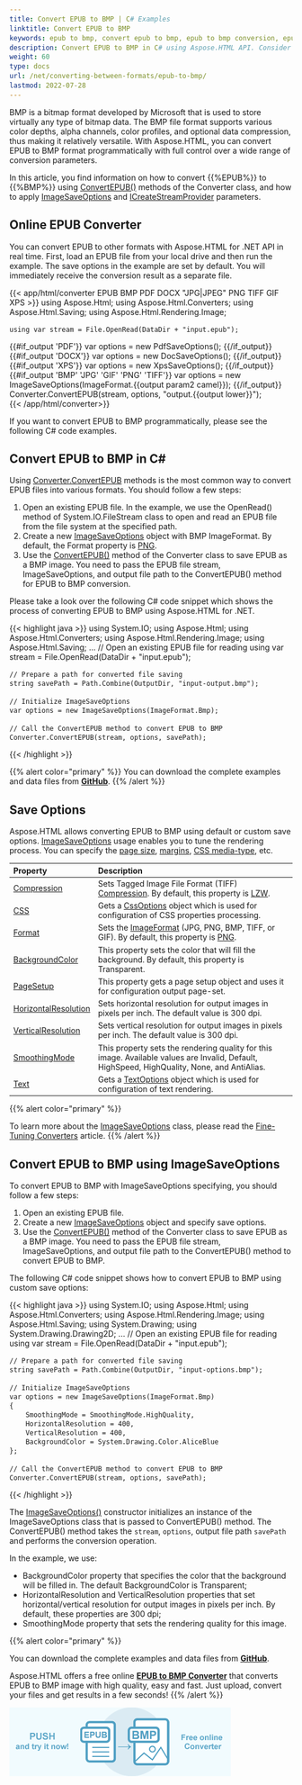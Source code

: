 ```yaml
---
title: Convert EPUB to BMP | C# Examples
linktitle: Convert EPUB to BMP
keywords: epub to bmp, convert epub to bmp, epub to bmp conversion, epub to bmp converter, save options, online converter, c# code
description: Convert EPUB to BMP in C# using Aspose.HTML API. Consider various EPUB to BMP conversion scenarios in C# examples. Try online EPUB Converter.
weight: 60
type: docs
url: /net/converting-between-formats/epub-to-bmp/
lastmod: 2022-07-28
---
```

<link href="./../../style.css" rel="stylesheet" type="text/css" />

BMP is a bitmap format developed by Microsoft that is used to store virtually any type of bitmap data. The BMP file format supports various color depths, alpha channels, color profiles, and optional data compression, thus making it relatively versatile. With Aspose.HTML, you can convert EPUB to BMP format programmatically with full control over a wide range of conversion parameters.

In this article, you find information on how to convert {{%EPUB%}} to {{%BMP%}} using [ConvertEPUB()](https://reference.aspose.com/html/net/aspose.html.converters/converter/convertepub/) methods of the Converter class, and how to apply [ImageSaveOptions](https://reference.aspose.com/html/net/aspose.html.saving/imagesaveoptions/) and [ICreateStreamProvider](https://reference.aspose.com/html/net/aspose.html.io/icreatestreamprovider/) parameters.

## **Online EPUB Converter**

You can convert EPUB to other formats with Aspose.HTML for .NET API in real time. First, load an EPUB file from your local drive and then run the example. The save options in the example are set by default. You will immediately receive the conversion result as a separate file.

{{< app/html/converter EPUB  BMP PDF DOCX "JPG|JPEG" PNG TIFF GIF XPS >}}
using Aspose.Html;
using Aspose.Html.Converters;
using Aspose.Html.Saving;
using Aspose.Html.Rendering.Image;

    using var stream = File.OpenRead(DataDir + "input.epub");
{{#if_output 'PDF'}}
    var options = new PdfSaveOptions();
{{/if_output}}
{{#if_output 'DOCX'}}
    var options = new DocSaveOptions();
{{/if_output}}
{{#if_output 'XPS'}}
    var options = new XpsSaveOptions();
{{/if_output}}
{{#if_output 'BMP' 'JPG' 'GIF' 'PNG' 'TIFF'}}
    var options = new ImageSaveOptions(ImageFormat.{{output param2 camel}});
{{/if_output}}
    Converter.ConvertEPUB(stream, options, "output.{{output lower}}");   
{{< /app/html/converter>}}

If you want to convert EPUB to BMP programmatically, please see the following C# code examples.

## **Convert EPUB to BMP in C#**
Using [Converter.ConvertEPUB](https://reference.aspose.com/html/net/aspose.html.converters/converter/convertepub/) methods is the most common way to convert EPUB files into various formats. You should follow a few steps:

1. Open an existing EPUB file. In the example, we use the OpenRead() method of System.IO.FileStream class to open and read an EPUB file from the file system at the specified path.
1. Create a new [ImageSaveOptions](https://reference.aspose.com/html/net/aspose.html.saving/imagesaveoptions/) object with BMP ImageFormat. By default, the Format property is [PNG](https://reference.aspose.com/html/net/aspose.html.rendering.image/imageformat/).
1. Use the [ConvertEPUB()](https://reference.aspose.com/html/net/aspose.html.converters/converter/convertepub/) method of the Converter class to save EPUB as a BMP image. You need to pass the EPUB file stream, ImageSaveOptions, and output file path to the ConvertEPUB() method for EPUB to BMP conversion.

Please take a look over the following C# code snippet which shows the process of converting EPUB to BMP using Aspose.HTML for .NET.

{{< highlight java >}}
using System.IO;
using Aspose.Html;
using Aspose.Html.Converters;
using Aspose.Html.Rendering.Image;
using Aspose.Html.Saving;
...
    // Open an existing EPUB file for reading
    using var stream = File.OpenRead(DataDir + "input.epub");

    // Prepare a path for converted file saving 
    string savePath = Path.Combine(OutputDir, "input-output.bmp");
    
    // Initialize ImageSaveOptions 
    var options = new ImageSaveOptions(ImageFormat.Bmp);
    
    // Call the ConvertEPUB method to convert EPUB to BMP
    Converter.ConvertEPUB(stream, options, savePath);
{{< /highlight >}}

{{% alert color="primary" %}}
You can download the complete examples and data files from [**GitHub**](https://github.com/aspose-html/Aspose.HTML-Documentation/tree/main/content/tests-net).
{{% /alert %}}

## **Save Options**
Aspose.HTML allows converting EPUB to BMP using default or custom save options. [ImageSaveOptions](https://reference.aspose.com/html/net/aspose.html.saving/imagesaveoptions/) usage enables you to tune the rendering process. You can specify the [page size](https://reference.aspose.com/html/net/aspose.html.rendering/renderingoptions/pagesetup/), [margins](https://reference.aspose.com/html/net/aspose.html.drawing/page/margin/), [CSS media-type](https://reference.aspose.com/html/net/aspose.html.rendering/mediatype/), etc. 

| Property                                                     | Description                                                  |
| :----------------------------------------------------------- | :----------------------------------------------------------- |
| [Compression](https://reference.aspose.com/html/net/aspose.html.rendering.image/compression/) | Sets Tagged Image File Format (TIFF) [Compression](https://reference.aspose.com/html/net/aspose.html.rendering.image/compression/). By default, this property is [LZW](https://reference.aspose.com/html/net/aspose.html.rendering.image/compression/). |
| [CSS](https://reference.aspose.com/html/net/aspose.html.rendering/mediatype/) | Gets a [CssOptions](https://reference.aspose.com/html/net/aspose.html.rendering/cssoptions/) object which is used for configuration of CSS properties processing. |
| [Format](https://reference.aspose.com/html/net/aspose.html.rendering.image/imageformat/) | Sets the [ImageFormat](https://reference.aspose.com/html/net/aspose.html.rendering.image/imageformat/) (JPG, PNG, BMP, TIFF, or GIF). By default, this property is [PNG](https://reference.aspose.com/html/net/aspose.html.rendering.image/imageformat/). |
| [BackgroundColor](https://reference.aspose.com/html/net/aspose.html.rendering/renderingoptions/backgroundcolor/) | This property sets the color that will fill the background. By default, this property is Transparent. |
| [PageSetup](https://reference.aspose.com/html/net/aspose.html.rendering/renderingoptions/pagesetup/) | This property gets a page setup object and uses it for configuration output page-set. |
| [HorizontalResolution](https://reference.aspose.com/html/net/aspose.html.rendering.image/imagerenderingoptions/horizontalresolution/) | Sets horizontal resolution for output images in pixels per inch. The default value is 300 dpi. |
| [VerticalResolution](https://reference.aspose.com/html/net/aspose.html.rendering.image/imagerenderingoptions/verticalresolution/) | Sets vertical resolution for output images in pixels per inch. The default value is 300 dpi. |
| [SmoothingMode](https://reference.aspose.com/html/net/aspose.html.rendering.image/imagerenderingoptions/smoothingmode/) | This property sets the rendering quality for this image.  Available values are Invalid, Default, HighSpeed, HighQuality, None, and AntiAlias. |
| [Text](https://reference.aspose.com/html/net/aspose.html.rendering.image/imagerenderingoptions/text/) | Gets a [TextOptions](https://reference.aspose.com/html/net/aspose.html.rendering.image/textoptions/) object which is used for configuration of text rendering. |

{{% alert color="primary" %}} 

To learn more about the [ImageSaveOptions](https://reference.aspose.com/html/net/aspose.html.saving/imagesaveoptions/) class, please read the [Fine-Tuning Converters](/html/net/converting-between-formats/fine-tuning-converters/) article.
{{% /alert %}}

## **Convert EPUB to BMP using ImageSaveOptions**

To convert EPUB to BMP with ImageSaveOptions specifying, you should follow a few steps: 

1. Open an existing EPUB file. 
1. Create a new [ImageSaveOptions](https://reference.aspose.com/html/net/aspose.html.saving/imagesaveoptions/) object and specify save options.
1. Use the [ConvertEPUB()](https://reference.aspose.com/html/net/aspose.html.converters/converter/convertepub/) method of the  Converter class to save EPUB as a BMP image. You need to pass the EPUB file stream, ImageSaveOptions, and output file path to the ConvertEPUB() method to convert EPUB to BMP.

The following C# code snippet shows how to convert EPUB to BMP using custom save options:

{{< highlight java >}}
using System.IO;
using Aspose.Html;
using Aspose.Html.Converters;
using Aspose.Html.Rendering.Image;
using Aspose.Html.Saving;
using System.Drawing;
using System.Drawing.Drawing2D;
...
    // Open an existing EPUB file for reading
    using var stream = File.OpenRead(DataDir + "input.epub");

    // Prepare a path for converted file saving 
    string savePath = Path.Combine(OutputDir, "input-options.bmp");
    
    // Initialize ImageSaveOptions 
    var options = new ImageSaveOptions(ImageFormat.Bmp)
    {
        SmoothingMode = SmoothingMode.HighQuality,
        HorizontalResolution = 400,
        VerticalResolution = 400,
        BackgroundColor = System.Drawing.Color.AliceBlue
    };            
    
    // Call the ConvertEPUB method to convert EPUB to BMP
    Converter.ConvertEPUB(stream, options, savePath);
{{< /highlight >}}

The [ImageSaveOptions()](https://reference.aspose.com/html/net/aspose.html.saving/imagesaveoptions/imagesaveoptions/) constructor initializes an instance of the ImageSaveOptions class that is passed to ConvertEPUB() method. The ConvertEPUB() method takes the `stream`, `options`,  output file path `savePath` and performs the conversion operation.

In the example, we use:
 - BackgroundColor property that specifies the color that the background will be filled in. The default BackgroundColor is Transparent;
 - HorizontalResolution and VerticalResolution properties that set horizontal/vertical resolution for output images in pixels per inch. By default, these properties are 300 dpi;
 - SmoothingMode property that sets the rendering quality for this image. 

{{% alert color="primary" %}} 

You can download the complete examples and data files from [**GitHub**](https://github.com/aspose-html/Aspose.HTML-Documentation/tree/main/content/tests-net).

Aspose.HTML offers a free online <a href="https://products.aspose.app/html/conversion/epub-to-bmp" target="_blank">**EPUB to BMP Converter**</a> that converts EPUB to BMP image with high quality, easy and fast. Just upload, convert your files and get results in a few seconds! 
{{% /alert %}} 

<a href="https://products.aspose.app/html/conversion/epub-to-bmp" target="_blank">![Text "Banner EPUB to BMP Converter"](epub-to-bmp.png#center)</a>